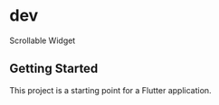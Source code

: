 # dev

Scrollable Widget

## Getting Started

This project is a starting point for a Flutter application.
